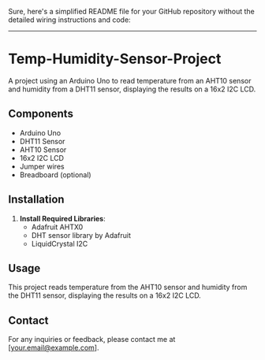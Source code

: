 Sure, here's a simplified README file for your GitHub repository without the detailed wiring instructions and code:

---

# Temp-Humidity-Sensor-Project

A project using an Arduino Uno to read temperature from an AHT10 sensor and humidity from a DHT11 sensor, displaying the results on a 16x2 I2C LCD.

## Components

- Arduino Uno
- DHT11 Sensor
- AHT10 Sensor
- 16x2 I2C LCD
- Jumper wires
- Breadboard (optional)

## Installation

1. **Install Required Libraries**:
   - Adafruit AHTX0
   - DHT sensor library by Adafruit
   - LiquidCrystal I2C

## Usage

This project reads temperature from the AHT10 sensor and humidity from the DHT11 sensor, displaying the results on a 16x2 I2C LCD.


## Contact

For any inquiries or feedback, please contact me at [your.email@example.com].
